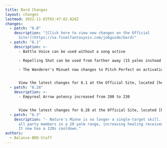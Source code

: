 ```yaml
---
title: Bard Changes
layout: changes
lastmod: 2022-11-03T02:47:02.826Z
changes:
  - patch: "6.0"
    description: "[Click here to view new changes on the Official
      Site!](https://na.finalfantasyxiv.com/jobguide/bard)"
  - patch: "6.1"
    description: >-
      - Battle Voice can be used without a song active

      - Repelling Shot can be used from farther away (15 yalms instead of 5)

      - The Wanderer's Minuet now changes to Pitch Perfect on activation


      View the latest changes for 6.1 at the Official Site, located [here](https://na.finalfantasyxiv.com/jobguide/bard/)!
  - patch: "6.28"
    description: >-
      - Empyreal Arrow potency increased from 200 to 230


      View the latest changes for 6.28 at the Official Site, located [here](https://na.finalfantasyxiv.com/jobguide/bard/)!
  - patch: "6.3"
    description: "- Nature's Minne is no longer a single-target skill. It affects
      all party members in a 20 yalm range, increasing healing received by 15%.
      It now has a 120s cooldown."
authors:
  - Balance-BRD-Staff
---
```


